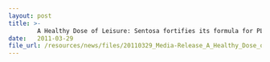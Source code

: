 ```yaml
---
layout: post
title: >-
        A Healthy Dose of Leisure: Sentosa fortifies its formula for PLAY
date:   2011-03-29
file_url: /resources/news/files/20110329_Media-Release_A_Healthy_Dose_of_Leisure_Sentosa_fortifies_its_formula_for_PLAY.pdf
---
```

